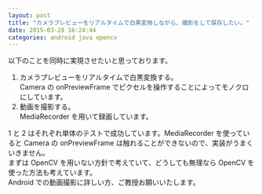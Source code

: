 ```yaml
---
layout: post
title: "カメラプレビューをリアルタイムで白黒変換しながら、撮影をして保存したい。"
date: 2015-03-28 16:24:44
categories: android java opencv
---
```

<p>以下のことを同時に実現させたいと思っております。</p>

<ol>
<li>カメラプレビューをリアルタイムで白黒変換する。<br>
Camera の onPreviewFrame でピクセルを操作することによってモノクロにしています。</li>
<li>動画を撮影する。<br>
MediaRecorder を用いて録画しています。</li>
</ol>

<p>1 と 2 はそれぞれ単体のテストで成功しています。MediaRecorder を使っていると Camera の onPreviewFrame は触れることができないので、実装がうまくいきません。<br>
まずは OpenCV を用いない方針で考えていて、どうしても無理なら OpenCV を使った方法も考えています。<br>
Android での動画撮影に詳しい方、ご教授お願いいたします。</p>
